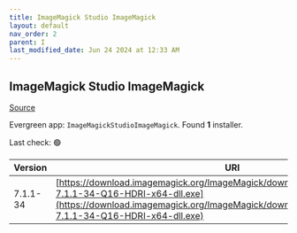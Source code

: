 ```yaml
---
title: ImageMagick Studio ImageMagick
layout: default
nav_order: 2
parent: I
last_modified_date: Jun 24 2024 at 12:33 AM
---
```


## ImageMagick Studio ImageMagick

[Source](https://imagemagick.org/)

Evergreen app: `ImageMagickStudioImageMagick`. Found **1** installer.

Last check: 🟢

| Version  | URI                                                                                                                                                                                                                  |
| -------- | -------------------------------------------------------------------------------------------------------------------------------------------------------------------------------------------------------------------- |
| 7.1.1-34 | [https://download.imagemagick.org/ImageMagick/download/binaries/ImageMagick-7.1.1-34-Q16-HDRI-x64-dll.exe](https://download.imagemagick.org/ImageMagick/download/binaries/ImageMagick-7.1.1-34-Q16-HDRI-x64-dll.exe) |
